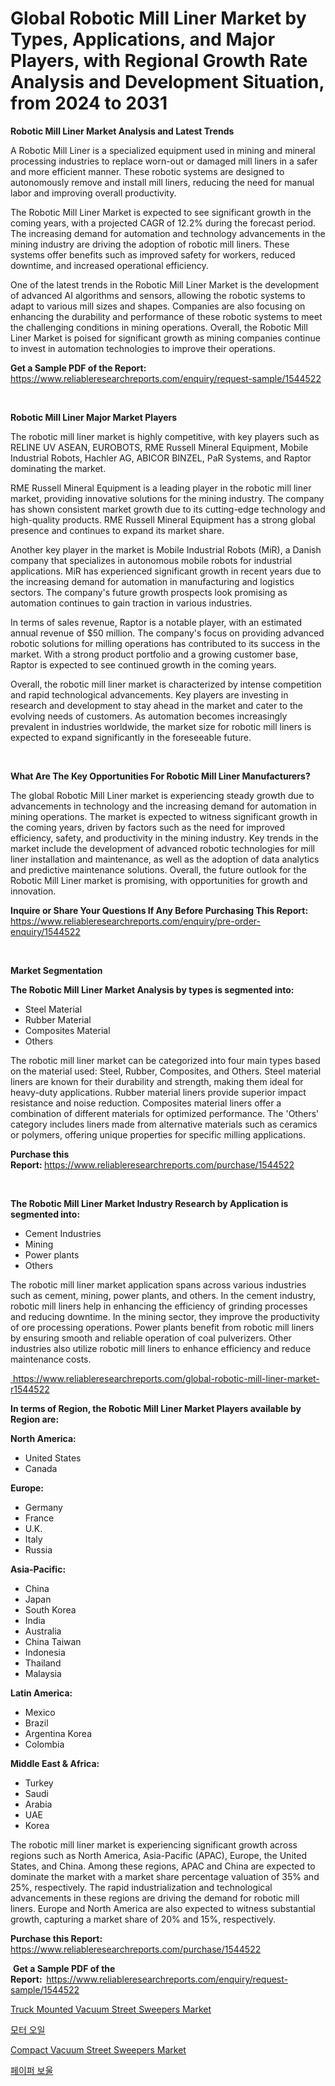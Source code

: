 <p><h1>Global Robotic Mill Liner Market by Types, Applications, and Major Players, with Regional Growth Rate Analysis and Development Situation, from 2024 to 2031</h1></p><p><strong>Robotic Mill Liner Market Analysis and Latest Trends</strong></p>
<p><p>A Robotic Mill Liner is a specialized equipment used in mining and mineral processing industries to replace worn-out or damaged mill liners in a safer and more efficient manner. These robotic systems are designed to autonomously remove and install mill liners, reducing the need for manual labor and improving overall productivity.</p><p>The Robotic Mill Liner Market is expected to see significant growth in the coming years, with a projected CAGR of 12.2% during the forecast period. The increasing demand for automation and technology advancements in the mining industry are driving the adoption of robotic mill liners. These systems offer benefits such as improved safety for workers, reduced downtime, and increased operational efficiency.</p><p>One of the latest trends in the Robotic Mill Liner Market is the development of advanced AI algorithms and sensors, allowing the robotic systems to adapt to various mill sizes and shapes. Companies are also focusing on enhancing the durability and performance of these robotic systems to meet the challenging conditions in mining operations. Overall, the Robotic Mill Liner Market is poised for significant growth as mining companies continue to invest in automation technologies to improve their operations.</p></p>
<p><strong>Get a Sample PDF of the Report:&nbsp;</strong> <a href="https://www.reliableresearchreports.com/enquiry/request-sample/1544522">https://www.reliableresearchreports.com/enquiry/request-sample/1544522</a></p>
<p>&nbsp;</p>
<p><strong>Robotic Mill Liner Major Market Players</strong></p>
<p><p>The robotic mill liner market is highly competitive, with key players such as RELINE UV ASEAN, EUROBOTS, RME Russell Mineral Equipment, Mobile Industrial Robots, Hachler AG, ABICOR BINZEL, PaR Systems, and Raptor dominating the market.</p><p>RME Russell Mineral Equipment is a leading player in the robotic mill liner market, providing innovative solutions for the mining industry. The company has shown consistent market growth due to its cutting-edge technology and high-quality products. RME Russell Mineral Equipment has a strong global presence and continues to expand its market share.</p><p>Another key player in the market is Mobile Industrial Robots (MiR), a Danish company that specializes in autonomous mobile robots for industrial applications. MiR has experienced significant growth in recent years due to the increasing demand for automation in manufacturing and logistics sectors. The company's future growth prospects look promising as automation continues to gain traction in various industries.</p><p>In terms of sales revenue, Raptor is a notable player, with an estimated annual revenue of $50 million. The company's focus on providing advanced robotic solutions for milling operations has contributed to its success in the market. With a strong product portfolio and a growing customer base, Raptor is expected to see continued growth in the coming years.</p><p>Overall, the robotic mill liner market is characterized by intense competition and rapid technological advancements. Key players are investing in research and development to stay ahead in the market and cater to the evolving needs of customers. As automation becomes increasingly prevalent in industries worldwide, the market size for robotic mill liners is expected to expand significantly in the foreseeable future.</p></p>
<p>&nbsp;</p>
<p><strong>What Are The Key Opportunities For Robotic Mill Liner Manufacturers?</strong></p>
<p><p>The global Robotic Mill Liner market is experiencing steady growth due to advancements in technology and the increasing demand for automation in mining operations. The market is expected to witness significant growth in the coming years, driven by factors such as the need for improved efficiency, safety, and productivity in the mining industry. Key trends in the market include the development of advanced robotic technologies for mill liner installation and maintenance, as well as the adoption of data analytics and predictive maintenance solutions. Overall, the future outlook for the Robotic Mill Liner market is promising, with opportunities for growth and innovation.</p></p>
<p><strong>Inquire or Share Your Questions If Any Before Purchasing This Report:</strong> <a href="https://www.reliableresearchreports.com/enquiry/pre-order-enquiry/1544522">https://www.reliableresearchreports.com/enquiry/pre-order-enquiry/1544522</a></p>
<p>&nbsp;</p>
<p><strong>Market Segmentation</strong></p>
<p><strong>The Robotic Mill Liner Market Analysis by types is segmented into:</strong></p>
<p><ul><li>Steel Material</li><li>Rubber Material</li><li>Composites Material</li><li>Others</li></ul></p>
<p><p>The robotic mill liner market can be categorized into four main types based on the material used: Steel, Rubber, Composites, and Others. Steel material liners are known for their durability and strength, making them ideal for heavy-duty applications. Rubber material liners provide superior impact resistance and noise reduction. Composites material liners offer a combination of different materials for optimized performance. The 'Others' category includes liners made from alternative materials such as ceramics or polymers, offering unique properties for specific milling applications.</p></p>
<p><strong>Purchase this Report:&nbsp;</strong><a href="https://www.reliableresearchreports.com/purchase/1544522">https://www.reliableresearchreports.com/purchase/1544522</a></p>
<p>&nbsp;</p>
<p><strong>The Robotic Mill Liner Market Industry Research by Application is segmented into:</strong></p>
<p><ul><li>Cement Industries</li><li>Mining</li><li>Power plants</li><li>Others</li></ul></p>
<p><p>The robotic mill liner market application spans across various industries such as cement, mining, power plants, and others. In the cement industry, robotic mill liners help in enhancing the efficiency of grinding processes and reducing downtime. In the mining sector, they improve the productivity of ore processing operations. Power plants benefit from robotic mill liners by ensuring smooth and reliable operation of coal pulverizers. Other industries also utilize robotic mill liners to enhance efficiency and reduce maintenance costs.</p></p>
<p><a href="https://www.reliableresearchreports.com/global-robotic-mill-liner-market-r1544522">&nbsp;https://www.reliableresearchreports.com/global-robotic-mill-liner-market-r1544522</a></p>
<p><strong>In terms of Region, the Robotic Mill Liner Market Players available by Region are:</strong></p>
<p>
    <p> <strong> North America: </strong>
        <ul>
            <li>United States</li>
            <li>Canada</li>
        </ul>
        </p> 
    <p> <strong> Europe: </strong>
        <ul>
            <li>Germany</li>
            <li>France</li>
            <li>U.K.</li>
            <li>Italy</li>
            <li>Russia</li>
        </ul>
        </p> 
    <p> <strong> Asia-Pacific: </strong>
        <ul>
            <li>China</li>
            <li>Japan</li>
            <li>South Korea</li>
            <li>India</li>
            <li>Australia</li>
            <li>China Taiwan</li>
            <li>Indonesia</li>
            <li>Thailand</li>
            <li>Malaysia</li>
        </ul>
        </p> 
    <p> <strong> Latin America: </strong>
        <ul>
            <li>Mexico</li>
            <li>Brazil</li>
            <li>Argentina Korea</li>
            <li>Colombia</li>
        </ul>
        </p> 
    <p> <strong> Middle East & Africa: </strong>
        <ul>
            <li>Turkey</li>
            <li>Saudi</li>
            <li>Arabia</li>
            <li>UAE</li>
            <li>Korea</li>
        </ul>
    </p>
    </p>
<p><p>The robotic mill liner market is experiencing significant growth across regions such as North America, Asia-Pacific (APAC), Europe, the United States, and China. Among these regions, APAC and China are expected to dominate the market with a market share percentage valuation of 35% and 25%, respectively. The rapid industrialization and technological advancements in these regions are driving the demand for robotic mill liners. Europe and North America are also expected to witness substantial growth, capturing a market share of 20% and 15%, respectively.</p></p>
<p><strong>Purchase this Report: </strong><a href="https://www.reliableresearchreports.com/purchase/1544522">https://www.reliableresearchreports.com/purchase/1544522</a></p>
<p>&nbsp;<strong>Get a Sample PDF of the Report:&nbsp;&nbsp;</strong><a href="https://www.reliableresearchreports.com/enquiry/request-sample/1544522">https://www.reliableresearchreports.com/enquiry/request-sample/1544522</a></p>
<p><strong></strong></p>
<p><p><a href="https://github.com/arionmp/Market-Research-Report-List-3/blob/main/truck-mounted-vacuum-street-sweepers-market.md">Truck Mounted Vacuum Street Sweepers Market</a></p><p><a href="https://github.com/JackieFauhey9089475/Market-Research-Report-List-1/blob/main/152750936528.md">모터 오일</a></p><p><a href="https://github.com/pgtimber/Market-Research-Report-List-2/blob/main/compact-vacuum-street-sweepers-market.md">Compact Vacuum Street Sweepers Market</a></p><p><a href="https://github.com/Howaoole34545/Market-Research-Report-List-1/blob/main/845627436527.md">페이퍼 보울</a></p></p>